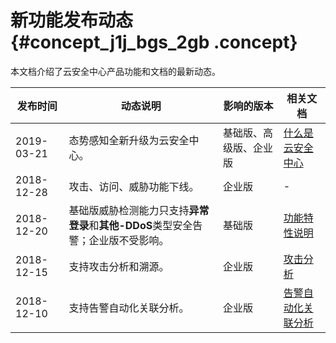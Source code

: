 # 新功能发布动态 {#concept_j1j_bgs_2gb .concept}

本文档介绍了云安全中心产品功能和文档的最新动态。

|发布时间|动态说明|影响的版本|相关文档|
|----|----|-----|----|
|2019-03-21|态势感知全新升级为云安全中心。|基础版、高级版、企业版|[什么是云安全中心](intl.zh-CN/产品简介/什么是云安全中心.md#)|
|2018-12-28|攻击、访问、威胁功能下线。|企业版|-|
|2018-12-20|基础版威胁检测能力只支持**异常登录**和**其他-DDoS**类型安全告警；企业版不受影响。|基础版|[功能特性说明](intl.zh-CN/产品简介/功能特性.md#)|
|2018-12-15|支持攻击分析和溯源。|企业版|[攻击分析](../../../../intl.zh-CN/用户指南/攻击分析.md#)|
|2018-12-10|支持告警自动化关联分析。|企业版|[告警自动化关联分析](../../../../intl.zh-CN/用户指南/安全告警处理/告警自动化关联分析.md#)|

